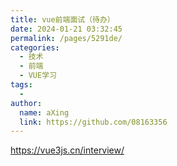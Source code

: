```yaml
---
title: vue前端面试（待办）
date: 2024-01-21 03:32:45
permalink: /pages/5291de/
categories:
  - 技术
  - 前端
  - VUE学习
tags:
  - 
author: 
  name: aXing
  link: https://github.com/08163356
---
```

https://vue3js.cn/interview/